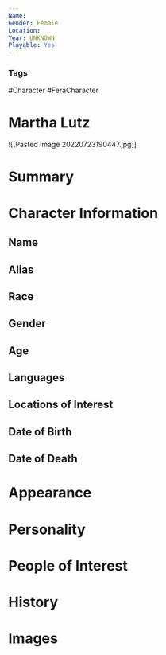 ```yaml
---
Name: 
Gender: Female
Location: 
Year: UNKNOWN
Playable: Yes
---
```


### Tags
#Character #FeraCharacter 

# Martha Lutz
![[Pasted image 20220723190447.jpg]]

# Summary


# Character Information

## Name

## Alias

## Race

## Gender

## Age

## Languages

## Locations of Interest

## Date of Birth

## Date of Death

# Appearance

# Personality

# People of Interest

# History

# Images
